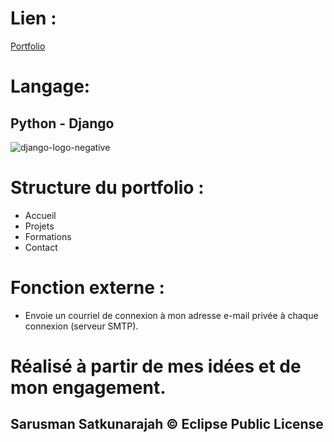 # Lien :
   <a href="https://www.sarusman-satkunarajah.fr/">Portfolio</a>
  
# Langage:
  ## Python - Django
![django-logo-negative](https://github.com/sarusman/portfolio/assets/60844500/29db7b13-31e0-44f2-906a-3c2b6183826e)

# Structure du portfolio :
  * Accueil
  * Projets
  * Formations
  * Contact
    
# Fonction externe : 
  - Envoie un courriel de connexion à mon adresse e-mail privée à chaque connexion (serveur SMTP).

# Réalisé à partir de mes idées et de mon engagement.

## Sarusman Satkunarajah © Eclipse Public License
